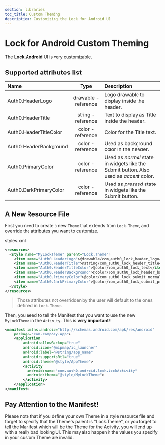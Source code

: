 ```yaml
---
section: libraries
toc_title: Custom Theming
description: Customizing the Lock for Android UI
---
```


# Lock for Android Custom Theming

The **Lock.Android** UI is very customizable.

## Supported attributes list
| Name | Type | Description |
| :--- | :---: | :--- |
|Auth0.HeaderLogo | drawable - reference | Logo drawable to display inside the header. |
|Auth0.HeaderTitle | string - reference | Text to display as Title inside the header. |
|Auth0.HeaderTitleColor | color - reference | Color for the Title text. |
|Auth0.HeaderBackground | color - reference | Used as background color in the header. |
|Auth0.PrimaryColor | color - reference | Used as _normal_ state in widgets like the Submit button. Also used as _accent_ color. |
|Auth0.DarkPrimaryColor | color - reference | Used as _pressed_ state in widgets like the Submit button. |

## A New Resource File

First you need to create a new `Theme` that extends from `Lock.Theme`, and override the attributes you want to customize.

styles.xml
```xml
<resources>
  <style name="MyLockTheme" parent="Lock.Theme">
    <item name="Auth0.HeaderLogo">@drawable/com_auth0_lock_header_logo</item>
    <item name="Auth0.HeaderTitle">@string/com_auth0_lock_header_title</item>
    <item name="Auth0.HeaderTitleColor">@color/com_auth0_lock_text</item>
    <item name="Auth0.HeaderBackground">@color/com_auth0_lock_header_background</item>
    <item name="Auth0.PrimaryColor">@color/com_auth0_lock_submit_normal</item>
    <item name="Auth0.DarkPrimaryColor">@color/com_auth0_lock_submit_pressed</item>
  </style>
</resources>
```

> Those attributes not overridden by the user will default to the ones defined in `Lock.Theme`.


Then, you need to tell the Manifest that you want to use the new `MyLockTheme` in the `Activity`. This is **very important**!!

```xml
<manifest xmlns:android="http://schemas.android.com/apk/res/android"
    package="com.company.app">
    <application
        android:allowBackup="true"
        android:icon="@mipmap/ic_launcher"
        android:label="@string/app_name"
        android:supportsRtl="true"
        android:theme="@style/AppTheme">
        <activity
          android:name="com.auth0.android.lock.LockActivity"
          android:theme="@style/MyLockTheme">
        </activity>
    </application>
</manifest>
```

## Pay Attention to the Manifest!

Please note that if you define your own Theme in a style resource file and forget to specify that the Theme's parent is "Lock.Theme", or you forget to tell the Manifest which will be the Theme for the Activity, you will end up with a really bad looking UI. This may also happen if the values you specify in your custom Theme are invalid.
